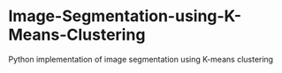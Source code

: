 # Image-Segmentation-using-K-Means-Clustering
Python implementation of image segmentation using K-means clustering
